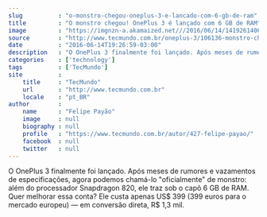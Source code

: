 ```yaml
---
slug          : "o-monstro-chegou-oneplus-3-e-lancado-com-6-gb-de-ram"
title         : "O monstro chegou! OnePlus 3 é lançado com 6 GB de RAM"
image         : "https://imgnzn-a.akamaized.net///2016/06/14/14192614063557-t1200x480.jpg"
source        : "http://www.tecmundo.com.br/oneplus-3/106136-monstro-chegou-oneplus-3-lancado-6-gb-ram.htm"
date          : "2016-06-14T19:26:59-03:00"
description   : "O OnePlus 3 finalmente foi lançado. Após meses de rumores e vazamentos de especificações, agora podemos chamá-lo 'oficialmente' de monstro: além do processador Snapdragon 820, ele traz sob o capô 6 GB de RAM. Quer melhorar essa conta? Ele custa apenas US$ 399 (399 euros para o mercado europeu) — em conversão direta, R$ 1,3 mil."
categories    : ['technology']
tags          : ['TecMundo']
site          :
    title     : "TecMundo"
    url       : "http://www.tecmundo.com.br"
    locale    : "pt_BR"
author        :
    name      : "Felipe Payão"
    image     : null
    biography : null
    profile   : "https://www.tecmundo.com.br/autor/427-felipe-payao/"
    facebook  : null
    twitter   : null
---
```


O OnePlus 3 finalmente foi lançado. Após meses de rumores e vazamentos de especificações, agora podemos chamá-lo "oficialmente" de monstro: além do processador Snapdragon 820, ele traz sob o capô 6 GB de RAM. Quer melhorar essa conta? Ele custa apenas US$ 399 (399 euros para o mercado europeu) — em conversão direta, R$ 1,3 mil.
